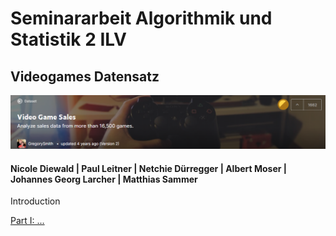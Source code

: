 
# Seminararbeit Algorithmik und Statistik 2 ILV
## Videogames Datensatz
![header](header.png)
#### Nicole Diewald | Paul Leitner | Netchie Dürregger | Albert Moser | Johannes Georg Larcher | Matthias Sammer

Introduction


[Part I: ...](DatavsDecision_ONot_GLMs_embedded.html)
